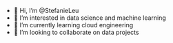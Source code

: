 - 👋 Hi, I’m @StefanieLeu
- 👀 I’m interested in data science and machine learning
- 🌱 I’m currently learning cloud engineering 
- 💞️ I’m looking to collaborate on data projects

<!---
StefanieLeu/StefanieLeu is a ✨ special ✨ repository because its `README.md` (this file) appears on your GitHub profile.
You can click the Preview link to take a look at your changes.
--->
